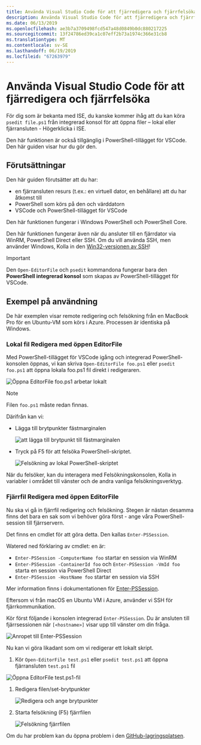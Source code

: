 ```yaml
---
title: Använda Visual Studio Code för att fjärredigera och fjärrfelsöka
description: Använda Visual Studio Code för att fjärredigera och fjärrfelsöka
ms.date: 06/13/2019
ms.openlocfilehash: ae3b7a3709498fcd547a48d0849b0dc880217225
ms.sourcegitcommit: 13f24786ed39ca1c07eff2b73a1974c366e31cb8
ms.translationtype: MT
ms.contentlocale: sv-SE
ms.lasthandoff: 06/19/2019
ms.locfileid: "67263979"
---
```

# <a name="using-visual-studio-code-for-remote-editing-and-debugging"></a>Använda Visual Studio Code för att fjärredigera och fjärrfelsöka

För dig som är bekanta med ISE, du kanske kommer ihåg att du kan köra `psedit file.ps1` från integrerad konsol för att öppna filer – lokal eller fjärransluten - Högerklicka i ISE.

Den här funktionen är också tillgänglig i PowerShell-tillägget för VSCode. Den här guiden visar hur du gör den.

## <a name="prerequisites"></a>Förutsättningar

Den här guiden förutsätter att du har:

- en fjärransluten resurs (t.ex.: en virtuell dator, en behållare) att du har åtkomst till
- PowerShell som körs på den och värddatorn
- VSCode och PowerShell-tillägget för VSCode

Den här funktionen fungerar i Windows PowerShell och PowerShell Core.

Den här funktionen fungerar även när du ansluter till en fjärrdator via WinRM, PowerShell Direct eller SSH. Om du vill använda SSH, men använder Windows, Kolla in den [Win32-versionen av SSH](https://github.com/PowerShell/Win32-OpenSSH)!

> [!IMPORTANT]
> Den `Open-EditorFile` och `psedit` kommandona fungerar bara den **PowerShell integrerad konsol** som skapas av PowerShell-tillägget för VSCode.

## <a name="usage-examples"></a>Exempel på användning

De här exemplen visar remote redigering och felsökning från en MacBook Pro för en Ubuntu-VM som körs i Azure. Processen är identiska på Windows.

### <a name="local-file-editing-with-open-editorfile"></a>Lokal fil Redigera med öppen EditorFile

Med PowerShell-tillägget för VSCode igång och integrerad PowerShell-konsolen öppnas, vi kan skriva `Open-EditorFile foo.ps1` eller `psedit foo.ps1` att öppna lokala foo.ps1 fil direkt i redigeraren.

![Öppna EditorFile foo.ps1 arbetar lokalt](images/Using-VSCode-for-Remote-Editing-and-Debugging/1-open-local-file.png)

>[!NOTE]
> Filen `foo.ps1` måste redan finnas.

Därifrån kan vi:

- Lägga till brytpunkter fästmarginalen

  ![att lägga till brytpunkt till fästmarginalen](images/Using-VSCode-for-Remote-Editing-and-Debugging/2-adding-breakpoint-gutter.png)

- Tryck på F5 för att felsöka PowerShell-skriptet.

  ![Felsökning av lokal PowerShell-skriptet](images/Using-VSCode-for-Remote-Editing-and-Debugging/3-local-debug.png)

När du felsöker, kan du interagera med Felsökningskonsolen, Kolla in variabler i området till vänster och de andra vanliga felsökningsverktyg.

### <a name="remote-file-editing-with-open-editorfile"></a>Fjärrfil Redigera med öppen EditorFile

Nu ska vi gå in fjärrfil redigering och felsökning. Stegen är nästan desamma finns det bara en sak som vi behöver göra först - ange våra PowerShell-session till fjärrservern.

Det finns en cmdlet för att göra detta. Den kallas `Enter-PSSession`.

Watered ned förklaring av cmdlet: en är:

- `Enter-PSSession -ComputerName foo` startar en session via WinRM
- `Enter-PSSession -ContainerId foo` och `Enter-PSSession -VmId foo` starta en session via PowerShell Direct
- `Enter-PSSession -HostName foo` startar en session via SSH

Mer information finns i dokumentationen för [Enter-PSSession](/powershell/module/microsoft.powershell.core/enter-pssession).

Eftersom vi från macOS en Ubuntu VM i Azure, använder vi SSH för fjärrkommunikation.

Kör först följande i konsolen integrerad `Enter-PSSession`. Du är ansluten till fjärrsessionen när `[<hostname>]` visar upp till vänster om din fråga.

![Anropet till Enter-PSSession](images/Using-VSCode-for-Remote-Editing-and-Debugging/4-enter-pssession.png)

Nu kan vi göra likadant som om vi redigerar ett lokalt skript.

1. Kör `Open-EditorFile test.ps1` eller `psedit test.ps1` att öppna fjärransluten `test.ps1` fil

  ![Öppna EditorFile test.ps1-fil](images/Using-VSCode-for-Remote-Editing-and-Debugging/5-open-remote-file.png)

1. Redigera filen/set-brytpunkter

   ![Redigera och ange brytpunkter](images/Using-VSCode-for-Remote-Editing-and-Debugging/6-set-breakpoints.png)

1. Starta felsökning (F5) fjärrfilen

   ![Felsökning fjärrfilen](images/Using-VSCode-for-Remote-Editing-and-Debugging/7-start-debugging.png)

Om du har problem kan du öppna problem i den [GitHub-lagringsplatsen](https://github.com/powershell/vscode-powershell).
